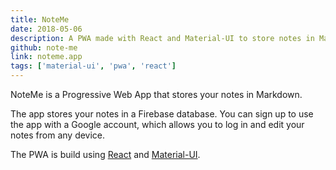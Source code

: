 ```yaml
---
title: NoteMe
date: 2018-05-06
description: A PWA made with React and Material-UI to store notes in Markdown
github: note-me
link: noteme.app
tags: ['material-ui', 'pwa', 'react']
---
```

NoteMe is a Progressive Web App that stores your notes in Markdown.

The app stores your notes in a Firebase database. You can sign up to use the app with a Google account, which allows you to log in and edit your notes from any device.

The PWA is build using [React](https://create-react-app.dev) and [Material-UI](https://material-ui.com).
